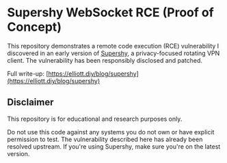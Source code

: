 # Supershy WebSocket RCE (Proof of Concept)

This repository demonstrates a remote code execution (RCE) vulnerability I discovered in an early version of [Supershy](https://supershy.org), a privacy-focused rotating VPN client. The vulnerability has been responsibly disclosed and patched.

Full write-up: [https://elliott.diy/blog/supershy](https://elliott.diy/blog/supershy)

## Disclaimer

This repository is for educational and research purposes only.

Do not use this code against any systems you do not own or have explicit permission to test. The vulnerability described here has already been resolved upstream. If you're using Supershy, make sure you're on the latest version.
